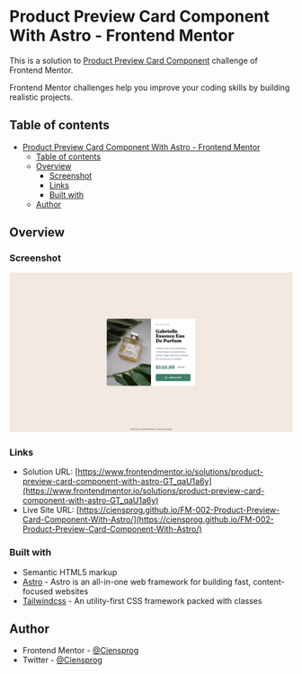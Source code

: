 # Product Preview Card Component With Astro - Frontend Mentor

This is a solution to [Product Preview Card Component](https://www.frontendmentor.io/challenges/product-preview-card-component-GO7UmttRfa) challenge of Frontend Mentor.

Frontend Mentor challenges help you improve your coding skills by building realistic projects.

## Table of contents

- [Product Preview Card Component With Astro - Frontend Mentor](#product-preview-card-component-with-astro---frontend-mentor)
  - [Table of contents](#table-of-contents)
  - [Overview](#overview)
    - [Screenshot](#screenshot)
    - [Links](#links)
    - [Built with](#built-with)
  - [Author](#author)

## Overview

### Screenshot

![](./preview.jpg)

### Links

- Solution URL: [https://www.frontendmentor.io/solutions/product-preview-card-component-with-astro-GT_qaU1a6y](https://www.frontendmentor.io/solutions/product-preview-card-component-with-astro-GT_qaU1a6y)
- Live Site URL: [https://ciensprog.github.io/FM-002-Product-Preview-Card-Component-With-Astro/](https://ciensprog.github.io/FM-002-Product-Preview-Card-Component-With-Astro/)

### Built with

- Semantic HTML5 markup
- [Astro](https://astro.build) - Astro is an all-in-one web framework for building fast, content-focused websites
- [Tailwindcss](https://tailwindcss.com) - An utility-first CSS framework packed with classes

## Author

- Frontend Mentor - [@Ciensprog](https://www.frontendmentor.io/profile/Ciensprog)
- Twitter - [@Ciensprog](https://www.twitter.com/Ciensprog)

